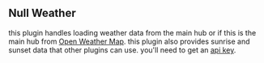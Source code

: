 ## Null Weather

this plugin handles loading weather data from the main hub or if this is the main hub from [Open Weather Map](https://openweathermap.org/). this plugin also provides sunrise and sunset data that other plugins can use. you'll need to get an [api key](https://home.openweathermap.org/users/sign_up).
